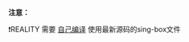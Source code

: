 **注意：**

:exclamation:REALITY 需要 [自己编译](https://github.com/chika0801/sing-box-install/blob/main/compile_sing-box_with_reality_server.md) 使用最新源码的sing-box文件
